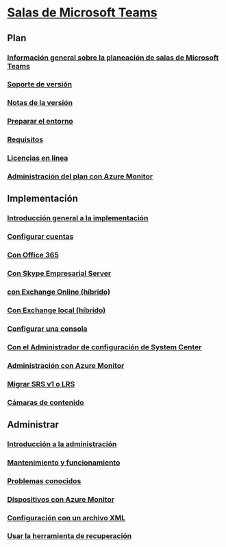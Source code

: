 # [Salas de Microsoft Teams](index.md)
## Plan
### [Información general sobre la planeación de salas de Microsoft Teams](skype-room-systems-v2-0.md)
### [Soporte de versión](srs2-lifecycle-support.md)
### [Notas de la versión](srs2-release-note.md)
### [Preparar el entorno](srs-v2-prep.md)
### [Requisitos](requirements.md) 
### [Licencias en línea](skype-room-systems-v2.md)
### [Administración del plan con Azure Monitor](azure-monitor-plan.md)

## Implementación
### [Introducción general a la implementación](room-systems-v2.md)
### [Configurar cuentas](room-systems-v2-configure-accounts.md)
### [Con Office 365](with-office-365.md)
### [Con Skype Empresarial Server](with-skype-for-business-server-2015.md)
### [con Exchange Online (híbrido)](with-exchange-online.md)
### [Con Exchange local (híbrido)](with-exchange-on-premises.md)
### [Configurar una consola](console.md)
### [Con el Administrador de configuración de System Center](room-systems-scale.md)
### [Administración con Azure Monitor](azure-monitor-deploy.md)
### [Migrar SRS v1 o LRS](lrs-migration.md)
### [Cámaras de contenido](content-camera.md)

## Administrar
### [Introducción a la administración](skype-room-systems-v2.md)
### [Mantenimiento y funcionamiento](room-systems-v2-operations.md)
### [Problemas conocidos](known-issues.md)
### [Dispositivos con Azure Monitor](azure-monitor-manage.md)
### [Configuración con un archivo XML](xml-config-file.md)
### [Usar la herramienta de recuperación](recovery-tool.md)

